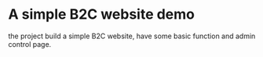 # A simple B2C website demo

the project build a simple B2C website, have some basic function and admin control page. 

<image source="./images/1.png">

<image source="./images/2.png">

<image source="./images/3.png">

<image source="./images/4.png">

<image source="./images/5.png">